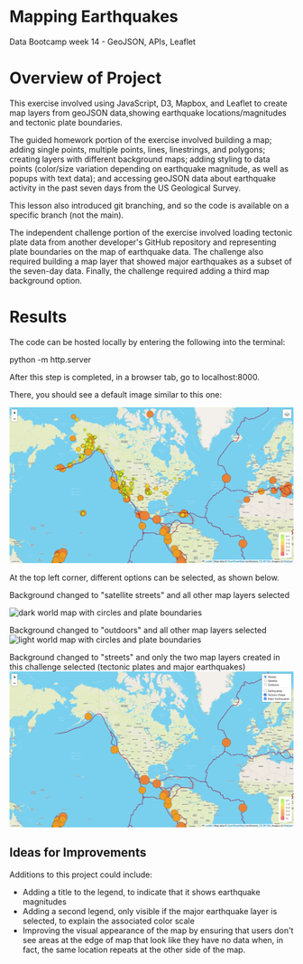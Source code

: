 # Mapping Earthquakes
Data Bootcamp week 14 - GeoJSON, APIs, Leaflet

# Overview of Project
This exercise involved using JavaScript, D3, Mapbox, and Leaflet to create map layers from geoJSON data,showing earthquake locations/magnitudes and tectonic plate boundaries.

The guided homework portion of the exercise involved building a map; adding single points, multiple points, lines, linestrings, and polygons; creating layers with different background maps; adding styling to data points (color/size variation depending on earthquake magnitude, as well as popups with text data); and accessing geoJSON data about earthquake activity in the past seven days from the US Geological Survey.

This lesson also introduced git branching, and so the code is available on a specific branch (not the main).

The independent challenge portion of the exercise involved loading tectonic plate data from another developer's GitHub repository and representing plate boundaries on the map of earthquake data. The challenge also required building a map layer that showed major earthquakes as a subset of the seven-day data. Finally, the challenge required adding a third map background option.

# Results
The code can be hosted locally by entering the following into the terminal:

python -m http.server

After this step is completed, in a browser tab, go to localhost:8000.

There, you should see a default image similar to this one:

![world map with circles showing earthquake locations](https://github.com/larabjork/mapping_earthquakes/blob/earthquake_challenge/earthquake_challenge/static/images/eq_map_on_loading.png)

At the top left corner, different options can be selected, as shown below.

Background changed to "satellite streets" and all other map layers selected

![dark world map with circles and plate boundaries](https://github.com/larabjork/mapping_earthquakes/blob/earthquake_challenge/earthquake_challenge/static/images/satellite_streets_all_options.png)

Background changed to "outdoors" and all other map layers selected
![light world map with circles and plate boundaries](https://github.com/larabjork/mapping_earthquakes/blob/earthquake_challenge/earthquake_challenge/static/images/outdoors_view_all_options.png)

Background changed to "streets" and only the two map layers created in this challenge selected (tectonic plates and major earthquakes)
![light world map with plate boundaries and fewer circles](https://github.com/larabjork/mapping_earthquakes/blob/earthquake_challenge/earthquake_challenge/static/images/streets_view_plates_and_major_eq.png)


## Ideas for Improvements
Additions to this project could include:
* Adding a title to the legend, to indicate that it shows earthquake magnitudes
* Adding a second legend, only visible if the major earthquake layer is selected, to explain the associated color scale
* Improving the visual appearance of the map by ensuring that users don't see areas at the edge of map  that look like they have no data when, in fact, the same location repeats at the other side of the map.

